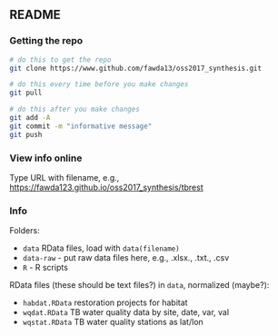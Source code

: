 
## README

### Getting the repo

```bash
# do this to get the repo
git clone https://www.github.com/fawda13/oss2017_synthesis.git

# do this every time before you make changes
git pull

# do this after you make changes
git add -A
git commit -m "informative message"
git push
```
### View info online

Type URL with filename, e.g., <href src="https://fawda123.github.io/oss2017_synthesis/tbrest">https://fawda123.github.io/oss2017_synthesis/tbrest</href>

### Info

Folders:

* `data` RData files, load with `data(filename)`
* `data-raw` - put raw data files here, e.g., .xlsx., .txt., .csv
* `R` - R scripts

RData files (these should be text files?) in `data`, normalized (maybe?):

* `habdat.RData` restoration projects for habitat
* `wqdat.RData` TB water quality data by site, date, var, val
* `wqstat.RData` TB water quality stations as lat/lon
